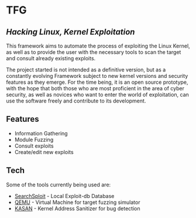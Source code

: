 # TFG
## _Hacking Linux, Kernel Exploitation_

This framework aims to automate the process of exploiting the Linux Kernel, as well as to provide the user with the necessary tools to scan the target and consult already existing exploits.

The project started is not intended as a definitive version, but as a constantly evolving Framework subject to new kernel versions and security features as they emerge. For the time being, it is an open source prototype, with the hope that both those who are most proficient in the area of cyber security, as well as novices who want to enter the world of exploitation, can use the software freely and contribute to its development.

## Features

- Information Gathering
- Module Fuzzing
- Consult exploits
- Create/edit new exploits
 

## Tech

Some of the tools currently being used are:

- [SearchSploit](https://www.exploit-db.com/searchsploit) - Local Exploit-db Database
- [QEMU](https://www.qemu.org/) - Virtual Machine for target fuzzing simulator
- [KASAN](https://www.kernel.org/doc/html/v4.14/dev-tools/kasan.html) - Kernel Address Sanitizer for bug detection
